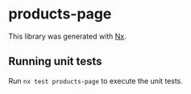 # products-page

This library was generated with [Nx](https://nx.dev).

## Running unit tests

Run `nx test products-page` to execute the unit tests.
